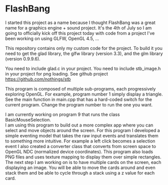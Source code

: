 # FlashBang
I started this project as a name because I thought FlashBang was a great name 
for a graphics engine + sound project. 
It's the 4th of July so I am going to officially kick off this project today 
with code from a project I've been working on using GLFW, OpenGL 4.5, ...

This repository contains only my custom code for the project.  To build it you 
need to get the glad library, the glfw library (version 3.3), and the glm 
library (version 0.9.9.6).

You need to include glad.c in your project.
You need to include stb_image.h in your project for png loading. 
See github project https://github.com/nothings/stb

This program is composed of multiple sub-programs, each progressively exploring 
OpenGL.  For example, program number 1 simply display a triangle.
See the main function in main.cpp that has a hard-coded switch for the current 
program.  Change the program number to run the one you want.

I am currently working on program 9 that runs the class BasicMouseSelection.  
I am using this program to build out a more complex app where you can select and
move objects around the screen.  For this program I developed a simple eventing 
model that takes the raw input events and translates them to something more 
intuitive.  For example a left click becomes a selection event  I also created a 
converter class that converts from screen space to OpenGL NDC (normalized device 
coordinates).  This program also loads PNG files and uses texture mapping to display
them over simple rectangles.  The next step I am working on is to have multiple
cards on the screen, each displaying an image.  You will be able to move the cards
around and even stack them and be able to cycle through a stack using a z value for 
each card.
